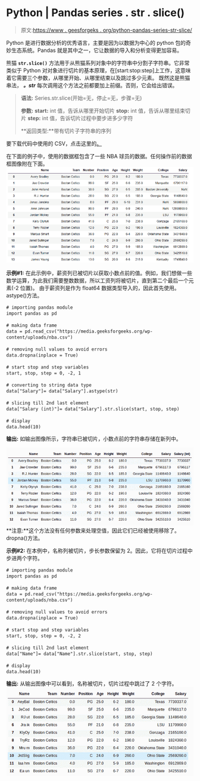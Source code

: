 # Python | Pandas series . str . slice()

> 原文:[https://www . geesforgeks . org/python-pandas-series-str-slice/](https://www.geeksforgeeks.org/python-pandas-series-str-slice/)

Python 是进行数据分析的优秀语言，主要是因为以数据为中心的 python 包的奇妙生态系统。Pandas 就是其中之一，它让数据的导入和分析变得更加容易。

熊猫 **`str.slice()`** 方法用于从熊猫系列对象中的字符串中分割子字符串。它非常类似于 Python 对对象进行切片的基本原理，在[start:stop:step]上工作，这意味着它需要三个参数，从哪里开始、从哪里结束以及跳过多少元素。
既然这是熊猫串法， ***。str*** 每次调用这个方法之前都要加上前缀。否则，它会给出错误。

> **语法:** Series.str.slice(开始=无，停止=无，步骤=无)
> 
> **参数:**
> **start:** int 值，告诉从哪里开始切片
> **stop:** int 值，告诉从哪里结束切片
> **step:** int 值，告诉切片过程中要步进多少字符
> 
> **返回类型:**带有切片子字符串的序列

要下载代码中使用的 CSV，点击这里的[。](https://media.geeksforgeeks.org/wp-content/uploads/nba.csv)

在下面的例子中，使用的数据框包含了一些 NBA 球员的数据。任何操作前的数据框图像附在下面。
![](img/77d2fb9823f693282453fd4ede44fb6a.png)

**示例#1:**
在此示例中，薪资列已被切片以获取小数点前的值。例如，我们想做一些数学运算，为此我们需要整数数据，所以工资列将被切片，直到第二个最后一个元素(-2 位置)。
由于薪资列是作为 float64 数据类型导入的，因此首先使用。astype()方法。

```
# importing pandas module 
import pandas as pd 

# making data frame 
data = pd.read_csv("https://media.geeksforgeeks.org/wp-content/uploads/nba.csv") 

# removing null values to avoid errors 
data.dropna(inplace = True) 

# start stop and step variables
start, stop, step = 0, -2, 1

# converting to string data type
data["Salary"]= data["Salary"].astype(str)

# slicing till 2nd last element
data["Salary (int)"]= data["Salary"].str.slice(start, stop, step)

# display
data.head(10)
```

**输出:**
如输出图像所示，字符串已被切片，小数点前的字符串存储在新列中。

![](img/ad0a060102edc8157c4fcd54a226a359.png)
**注意:**这个方法没有任何参数来处理空值，因此它们已经被使用移除了。dropna()方法。

**示例#2:**
在本例中，名称列被切片，步长参数保留为 2。因此，它将在切片过程中步进两个字符。

```
# importing pandas module 
import pandas as pd 

# making data frame 
data = pd.read_csv("https://media.geeksforgeeks.org/wp-content/uploads/nba.csv") 

# removing null values to avoid errors 
data.dropna(inplace = True) 

# start stop and step variables
start, stop, step = 0, -2, 2

# slicing till 2nd last element
data["Name"]= data["Name"].str.slice(start, stop, step)

# display
data.head(10)
```

**输出:**
从输出图像中可以看到，名称被切片，切片过程中跳过了 2 个字符。
![](img/519820e687ad7453265734b5dfc48444.png)